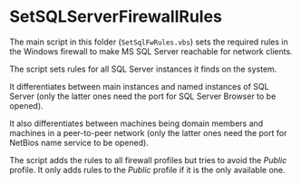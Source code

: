 # SetSQLServerFirewallRules

The main script in this folder (`SetSqlFwRules.vbs`) sets the required rules in the Windows firewall to make MS SQL Server reachable for network clients.

The script sets rules for all SQL Server instances it finds on the system.

It differentiates between main instances and named instances of SQL Server (only the latter ones need the port for SQL Server Browser to be opened).

It also differentiates between machines being domain members and machines in a peer-to-peer network (only the latter ones need the port for NetBios name service to be opened).

The script adds the rules to all firewall profiles but tries to avoid the _Public_ profile. It only adds rules to the _Public_ profile if it is the only available one.
